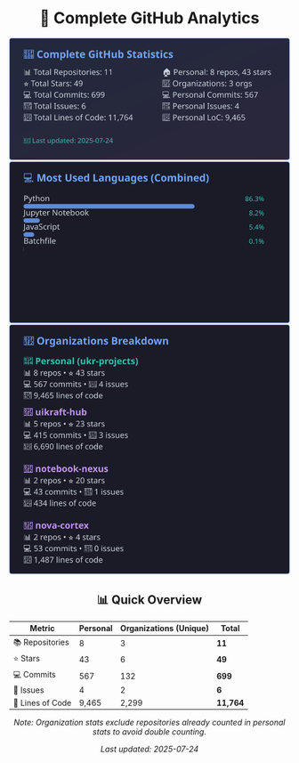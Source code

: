 <!-- GitHub Stats - Auto Generated -->
<div align="center">

# 🚀 Complete GitHub Analytics

![GitHub Stats](./assets/github-stats.svg)
![Languages](./assets/languages.svg)
![Organizations](./assets/organizations.svg)

## 📊 Quick Overview

| Metric | Personal | Organizations (Unique) | **Total** |
|--------|----------|------------------------|-----------|
| 📚 Repositories | 8 | 3 | **11** |
| ⭐ Stars | 43 | 6 | **49** |
| 💻 Commits | 567 | 132 | **699** |
| 🐛 Issues | 4 | 2 | **6** |
| 📏 Lines of Code | 9,465 | 2,299 | **11,764** |

*Note: Organization stats exclude repositories already counted in personal stats to avoid double counting.*

*Last updated: 2025-07-24*

</div>
<!-- End GitHub Stats -->